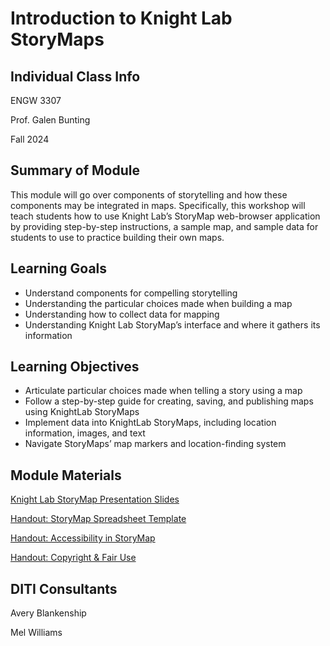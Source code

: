 <h1>Introduction to Knight Lab StoryMaps</h1>
<h2>Individual Class Info</h2>

ENGW 3307

Prof. Galen Bunting

Fall 2024


<h2>Summary of Module</h2>

This module will go over components of storytelling and how these components may be integrated in maps. Specifically, this workshop will teach students how to use Knight Lab’s StoryMap web-browser application by providing step-by-step instructions, a sample map, and sample data for students to use to practice building their own maps. 

<h2>Learning Goals</h2>

* Understand components for compelling storytelling 
* Understanding the particular choices made when building a map
* Understanding how to collect data for mapping
* Understanding Knight Lab StoryMap’s interface and where it gathers its information

<h2>Learning Objectives</h2>

* Articulate particular choices made when telling a story using a map 
* Follow a step-by-step guide for creating, saving, and publishing maps using KnightLab StoryMaps
* Implement data into KnightLab StoryMaps, including location information, images, and text
* Navigate StoryMaps’ map markers and location-finding system 

<h2>Module Materials</h2>

[Knight Lab StoryMap Presentation Slides](https://github.com/NULabNortheastern/digitalassignmentshowcase/blob/main/mapping/fa24-bunting-engw3307-storymap/FA24-Bunting-ENGW3307-StoryMap%20Slides.pdf)

[Handout: StoryMap Spreadsheet Template](https://github.com/NULabNortheastern/digitalassignmentshowcase/blob/main/mapping/fa24-bunting-engw3307-storymap/Handout_%20StoryMap%20Spreadsheet%20Template.pdf)

[Handout: Accessibility in StoryMap](https://github.com/NULabNortheastern/digitalassignmentshowcase/blob/main/mapping/fa24-bunting-engw3307-storymap/Handout_%20Accessibility%20in%20Digital%20Content.pdf)

[Handout: Copyright & Fair Use](https://github.com/NULabNortheastern/digitalassignmentshowcase/blob/main/mapping/fa24-bunting-engw3307-storymap/copyright-fair-use-handout.pdf)
<h2>DITI Consultants</h2>

Avery Blankenship

Mel Williams




